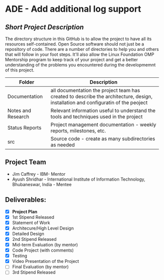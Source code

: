 # ADE - Add additional log support
## *Short Project Description*
The directory structure in this GitHub is to allow the project to have all its resources self-contained.
Open Source software should not just be a repository of code.  There are a number of directories to help you and others that will 
follow in your foot steps.  It'll also allow the Linux Foundation OMP Mentorship program to keep track of your project and get
a better understanding of the problems you encountered during the developmemnt of this project.

| Folder | Description |
|---|---|
| Documentation |  all documentation the project team has created to describe the architecture, design, installation and configuratin of the peoject |
| Notes and Research | Relevant information useful to understand the tools and techniques used in the project |
| Status Reports | Project management documentation - weekly reports, milestones, etc. |
| src | Source code - create as many subdirectories as needed |

## Project Team
- Jim Caffrey - IBM- Mentor
- Ayush Shridhar - International Institute of Information Technology, Bhubaneswar, India - Mentee

## Deliverables:
- [X] **Project Plan**
- [X] 1st Stipend Released
- [X] Statement of Work
- [X] Architecure/High Level Design
- [X] Detailed Design
- [X] 2nd Stipend Released
- [X] Mid-term Evaluation (by mentor)
- [X] Code Project (with comments)
- [X] Testing
- [X] Video Presentation of the Project
- [ ] Final Evaluation (by mentor)
- [ ] 3rd Stipend Released
